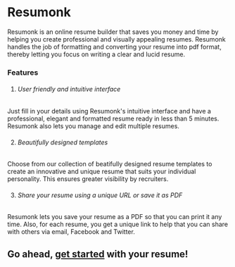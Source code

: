 # Resumonk 

Resumonk is an online resume builder that saves you money and time by helping you create professional and visually appealing resumes. Resumonk handles the job of formatting and converting your resume into pdf format, thereby letting you focus on writing a clear and lucid resume.


### Features

1. ###### User friendly and intuitive interface
Just fill in your details using Resumonk's intuitive interface and have a professional, elegant and formatted resume ready in less than 5 minutes. Resumonk also lets you manage and edit multiple resumes.

2. ###### Beautifully designed templates
Choose from our collection of beatifully designed resume templates to create an innovative and unique resume that suits your individual personality. This ensures greater visibility by recruiters.

3. ###### Share your resume using a unique URL or save it as PDF
Resumonk lets you save your resume as a PDF so that you can print it any time. Also, for each resume, you get a unique link to help that you can share with others via email, Facebook and Twitter.


## Go ahead, [get started](http://resumonk.com) with your resume!
